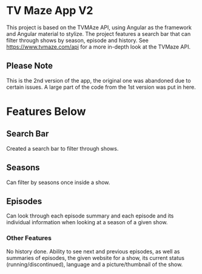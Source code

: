 # TV Maze App V2

This project is based on the TVMAze API, using Angular as the framework and Angular material to stylize. The project features a search bar that can filter through shows by season, episode and history.
See https://www.tvmaze.com/api for a more in-depth look at the TVMaze API.

## Please Note
This is the 2nd version of the app, the original one was abandoned due to certain issues. A large part of the code from the 1st version was put in here.

# Features Below

## Search Bar

Created a search bar to filter through shows.

## Seasons

Can filter by seasons once inside a show.

## Episodes

Can look through each episode summary and each episode and its individual information when looking at a season of a given show.

### Other Features

No history done. Ability to see next and previous episodes, as well as summaries of episodes, the given website for a show, its current status (running/discontinued), language and a picture/thumbnail of the show.
